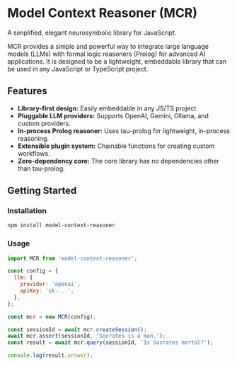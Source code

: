 # Model Context Reasoner (MCR)

A simplified, elegant neurosymbolic library for JavaScript.

MCR provides a simple and powerful way to integrate large language models (LLMs) with formal logic reasoners (Prolog) for advanced AI applications. It is designed to be a lightweight, embeddable library that can be used in any JavaScript or TypeScript project.

## Features

-   **Library-first design:** Easily embeddable in any JS/TS project.
-   **Pluggable LLM providers:** Supports OpenAI, Gemini, Ollama, and custom providers.
-   **In-process Prolog reasoner:** Uses tau-prolog for lightweight, in-process reasoning.
-   **Extensible plugin system:** Chainable functions for creating custom workflows.
-   **Zero-dependency core:** The core library has no dependencies other than tau-prolog.

## Getting Started

### Installation

```bash
npm install model-context-reasoner
```

### Usage

```javascript
import MCR from 'model-context-reasoner';

const config = {
  llm: {
    provider: 'openai',
    apiKey: 'sk-...',
  },
};

const mcr = new MCR(config);

const sessionId = await mcr.createSession();
await mcr.assert(sessionId, 'Socrates is a man.');
const result = await mcr.query(sessionId, 'Is Socrates mortal?');

console.log(result.answer);
```
